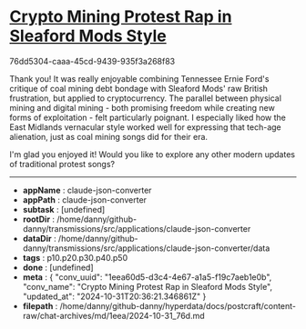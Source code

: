 # [Crypto Mining Protest Rap in Sleaford Mods Style](https://claude.ai/chat/1eea60d5-d3c4-4e67-a1a5-f19c7aeb1e0b)

76dd5304-caaa-45cd-9439-935f3a268f83

 Thank you! It was really enjoyable combining Tennessee Ernie Ford's critique of coal mining debt bondage with Sleaford Mods' raw British frustration, but applied to cryptocurrency. The parallel between physical mining and digital mining - both promising freedom while creating new forms of exploitation - felt particularly poignant. I especially liked how the East Midlands vernacular style worked well for expressing that tech-age alienation, just as coal mining songs did for their era.

I'm glad you enjoyed it! Would you like to explore any other modern updates of traditional protest songs?

---

* **appName** : claude-json-converter
* **appPath** : claude-json-converter
* **subtask** : [undefined]
* **rootDir** : /home/danny/github-danny/transmissions/src/applications/claude-json-converter
* **dataDir** : /home/danny/github-danny/transmissions/src/applications/claude-json-converter/data
* **tags** : p10.p20.p30.p40.p50
* **done** : [undefined]
* **meta** : {
  "conv_uuid": "1eea60d5-d3c4-4e67-a1a5-f19c7aeb1e0b",
  "conv_name": "Crypto Mining Protest Rap in Sleaford Mods Style",
  "updated_at": "2024-10-31T20:36:21.346861Z"
}
* **filepath** : /home/danny/github-danny/hyperdata/docs/postcraft/content-raw/chat-archives/md/1eea/2024-10-31_76d.md